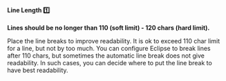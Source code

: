 <div id="title">

#### Line Length :one:

</div>

<div id="body">


**Lines should be no longer than 110 (soft limit) - 120 chars (hard limit).**

Place the line breaks to improve readability. It is ok to exceed 110 char limit for a line, but not by too much. You can configure Eclipse to break lines after 110 chars, but sometimes the automatic line break does not give readability. In such cases, you can decide where to put the line break to have best readability.

</div>